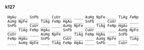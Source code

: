#### k127

     HgAu ____ SnPb ____ CuUr ____ ____ AuHg NpFe ____ TiAg FeNp
     AuHg NpFe ____ TiAg FeNp HgAu ____ SnPb ____ CuUr ____ ____
     SnPb ____ CuUr ____ ____ AuHg NpFe ____ TiAg FeNp HgAu ____
     ____ TiAg FeNp HgAu ____ SnPb ____ CuUr ____ ____ AuHg NpFe
     CuUr ____ ____ AuHg NpFe ____ TiAg FeNp HgAu ____ SnPb ____
     FeNp HgAu ____ SnPb ____ CuUr ____ ____ AuHg NpFe ____ TiAg
     ____ AuHg NpFe ____ TiAg FeNp HgAu ____ SnPb ____ CuUr ____

